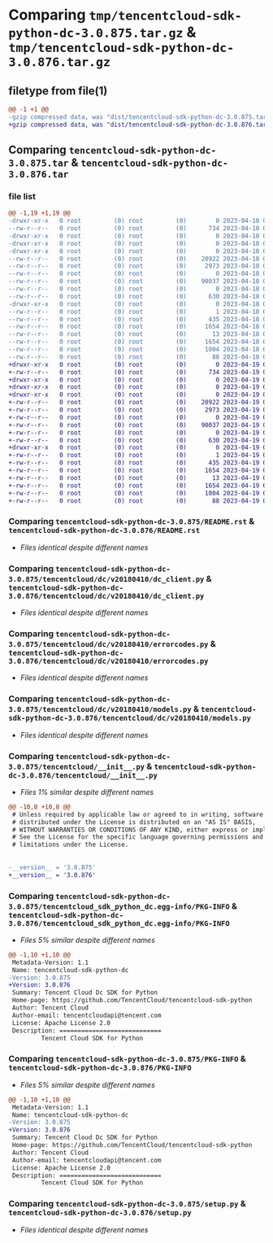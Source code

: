 # Comparing `tmp/tencentcloud-sdk-python-dc-3.0.875.tar.gz` & `tmp/tencentcloud-sdk-python-dc-3.0.876.tar.gz`

## filetype from file(1)

```diff
@@ -1 +1 @@
-gzip compressed data, was "dist/tencentcloud-sdk-python-dc-3.0.875.tar", last modified: Tue Apr 18 00:34:01 2023, max compression
+gzip compressed data, was "dist/tencentcloud-sdk-python-dc-3.0.876.tar", last modified: Wed Apr 19 00:24:18 2023, max compression
```

## Comparing `tencentcloud-sdk-python-dc-3.0.875.tar` & `tencentcloud-sdk-python-dc-3.0.876.tar`

### file list

```diff
@@ -1,19 +1,19 @@
-drwxr-xr-x   0 root         (0) root         (0)        0 2023-04-18 00:34:01.000000 tencentcloud-sdk-python-dc-3.0.875/
--rw-r--r--   0 root         (0) root         (0)      734 2023-04-18 00:34:01.000000 tencentcloud-sdk-python-dc-3.0.875/README.rst
-drwxr-xr-x   0 root         (0) root         (0)        0 2023-04-18 00:34:01.000000 tencentcloud-sdk-python-dc-3.0.875/tencentcloud/
-drwxr-xr-x   0 root         (0) root         (0)        0 2023-04-18 00:34:01.000000 tencentcloud-sdk-python-dc-3.0.875/tencentcloud/dc/
-drwxr-xr-x   0 root         (0) root         (0)        0 2023-04-18 00:34:01.000000 tencentcloud-sdk-python-dc-3.0.875/tencentcloud/dc/v20180410/
--rw-r--r--   0 root         (0) root         (0)    20922 2023-04-18 00:34:01.000000 tencentcloud-sdk-python-dc-3.0.875/tencentcloud/dc/v20180410/dc_client.py
--rw-r--r--   0 root         (0) root         (0)     2973 2023-04-18 00:34:01.000000 tencentcloud-sdk-python-dc-3.0.875/tencentcloud/dc/v20180410/errorcodes.py
--rw-r--r--   0 root         (0) root         (0)        0 2023-04-18 00:34:01.000000 tencentcloud-sdk-python-dc-3.0.875/tencentcloud/dc/v20180410/__init__.py
--rw-r--r--   0 root         (0) root         (0)    90037 2023-04-18 00:34:01.000000 tencentcloud-sdk-python-dc-3.0.875/tencentcloud/dc/v20180410/models.py
--rw-r--r--   0 root         (0) root         (0)        0 2023-04-18 00:34:01.000000 tencentcloud-sdk-python-dc-3.0.875/tencentcloud/dc/__init__.py
--rw-r--r--   0 root         (0) root         (0)      630 2023-04-18 00:34:01.000000 tencentcloud-sdk-python-dc-3.0.875/tencentcloud/__init__.py
-drwxr-xr-x   0 root         (0) root         (0)        0 2023-04-18 00:34:01.000000 tencentcloud-sdk-python-dc-3.0.875/tencentcloud_sdk_python_dc.egg-info/
--rw-r--r--   0 root         (0) root         (0)        1 2023-04-18 00:34:01.000000 tencentcloud-sdk-python-dc-3.0.875/tencentcloud_sdk_python_dc.egg-info/dependency_links.txt
--rw-r--r--   0 root         (0) root         (0)      435 2023-04-18 00:34:01.000000 tencentcloud-sdk-python-dc-3.0.875/tencentcloud_sdk_python_dc.egg-info/SOURCES.txt
--rw-r--r--   0 root         (0) root         (0)     1654 2023-04-18 00:34:01.000000 tencentcloud-sdk-python-dc-3.0.875/tencentcloud_sdk_python_dc.egg-info/PKG-INFO
--rw-r--r--   0 root         (0) root         (0)       13 2023-04-18 00:34:01.000000 tencentcloud-sdk-python-dc-3.0.875/tencentcloud_sdk_python_dc.egg-info/top_level.txt
--rw-r--r--   0 root         (0) root         (0)     1654 2023-04-18 00:34:01.000000 tencentcloud-sdk-python-dc-3.0.875/PKG-INFO
--rw-r--r--   0 root         (0) root         (0)     1004 2023-04-18 00:34:01.000000 tencentcloud-sdk-python-dc-3.0.875/setup.py
--rw-r--r--   0 root         (0) root         (0)       88 2023-04-18 00:34:01.000000 tencentcloud-sdk-python-dc-3.0.875/setup.cfg
+drwxr-xr-x   0 root         (0) root         (0)        0 2023-04-19 00:24:18.000000 tencentcloud-sdk-python-dc-3.0.876/
+-rw-r--r--   0 root         (0) root         (0)      734 2023-04-19 00:24:18.000000 tencentcloud-sdk-python-dc-3.0.876/README.rst
+drwxr-xr-x   0 root         (0) root         (0)        0 2023-04-19 00:24:18.000000 tencentcloud-sdk-python-dc-3.0.876/tencentcloud/
+drwxr-xr-x   0 root         (0) root         (0)        0 2023-04-19 00:24:18.000000 tencentcloud-sdk-python-dc-3.0.876/tencentcloud/dc/
+drwxr-xr-x   0 root         (0) root         (0)        0 2023-04-19 00:24:18.000000 tencentcloud-sdk-python-dc-3.0.876/tencentcloud/dc/v20180410/
+-rw-r--r--   0 root         (0) root         (0)    20922 2023-04-19 00:24:18.000000 tencentcloud-sdk-python-dc-3.0.876/tencentcloud/dc/v20180410/dc_client.py
+-rw-r--r--   0 root         (0) root         (0)     2973 2023-04-19 00:24:18.000000 tencentcloud-sdk-python-dc-3.0.876/tencentcloud/dc/v20180410/errorcodes.py
+-rw-r--r--   0 root         (0) root         (0)        0 2023-04-19 00:24:18.000000 tencentcloud-sdk-python-dc-3.0.876/tencentcloud/dc/v20180410/__init__.py
+-rw-r--r--   0 root         (0) root         (0)    90037 2023-04-19 00:24:18.000000 tencentcloud-sdk-python-dc-3.0.876/tencentcloud/dc/v20180410/models.py
+-rw-r--r--   0 root         (0) root         (0)        0 2023-04-19 00:24:18.000000 tencentcloud-sdk-python-dc-3.0.876/tencentcloud/dc/__init__.py
+-rw-r--r--   0 root         (0) root         (0)      630 2023-04-19 00:24:18.000000 tencentcloud-sdk-python-dc-3.0.876/tencentcloud/__init__.py
+drwxr-xr-x   0 root         (0) root         (0)        0 2023-04-19 00:24:18.000000 tencentcloud-sdk-python-dc-3.0.876/tencentcloud_sdk_python_dc.egg-info/
+-rw-r--r--   0 root         (0) root         (0)        1 2023-04-19 00:24:18.000000 tencentcloud-sdk-python-dc-3.0.876/tencentcloud_sdk_python_dc.egg-info/dependency_links.txt
+-rw-r--r--   0 root         (0) root         (0)      435 2023-04-19 00:24:18.000000 tencentcloud-sdk-python-dc-3.0.876/tencentcloud_sdk_python_dc.egg-info/SOURCES.txt
+-rw-r--r--   0 root         (0) root         (0)     1654 2023-04-19 00:24:18.000000 tencentcloud-sdk-python-dc-3.0.876/tencentcloud_sdk_python_dc.egg-info/PKG-INFO
+-rw-r--r--   0 root         (0) root         (0)       13 2023-04-19 00:24:18.000000 tencentcloud-sdk-python-dc-3.0.876/tencentcloud_sdk_python_dc.egg-info/top_level.txt
+-rw-r--r--   0 root         (0) root         (0)     1654 2023-04-19 00:24:18.000000 tencentcloud-sdk-python-dc-3.0.876/PKG-INFO
+-rw-r--r--   0 root         (0) root         (0)     1004 2023-04-19 00:24:18.000000 tencentcloud-sdk-python-dc-3.0.876/setup.py
+-rw-r--r--   0 root         (0) root         (0)       88 2023-04-19 00:24:18.000000 tencentcloud-sdk-python-dc-3.0.876/setup.cfg
```

### Comparing `tencentcloud-sdk-python-dc-3.0.875/README.rst` & `tencentcloud-sdk-python-dc-3.0.876/README.rst`

 * *Files identical despite different names*

### Comparing `tencentcloud-sdk-python-dc-3.0.875/tencentcloud/dc/v20180410/dc_client.py` & `tencentcloud-sdk-python-dc-3.0.876/tencentcloud/dc/v20180410/dc_client.py`

 * *Files identical despite different names*

### Comparing `tencentcloud-sdk-python-dc-3.0.875/tencentcloud/dc/v20180410/errorcodes.py` & `tencentcloud-sdk-python-dc-3.0.876/tencentcloud/dc/v20180410/errorcodes.py`

 * *Files identical despite different names*

### Comparing `tencentcloud-sdk-python-dc-3.0.875/tencentcloud/dc/v20180410/models.py` & `tencentcloud-sdk-python-dc-3.0.876/tencentcloud/dc/v20180410/models.py`

 * *Files identical despite different names*

### Comparing `tencentcloud-sdk-python-dc-3.0.875/tencentcloud/__init__.py` & `tencentcloud-sdk-python-dc-3.0.876/tencentcloud/__init__.py`

 * *Files 1% similar despite different names*

```diff
@@ -10,8 +10,8 @@
 # Unless required by applicable law or agreed to in writing, software
 # distributed under the License is distributed on an "AS IS" BASIS,
 # WITHOUT WARRANTIES OR CONDITIONS OF ANY KIND, either express or implied.
 # See the License for the specific language governing permissions and
 # limitations under the License.
 
 
-__version__ = '3.0.875'
+__version__ = '3.0.876'
```

### Comparing `tencentcloud-sdk-python-dc-3.0.875/tencentcloud_sdk_python_dc.egg-info/PKG-INFO` & `tencentcloud-sdk-python-dc-3.0.876/tencentcloud_sdk_python_dc.egg-info/PKG-INFO`

 * *Files 5% similar despite different names*

```diff
@@ -1,10 +1,10 @@
 Metadata-Version: 1.1
 Name: tencentcloud-sdk-python-dc
-Version: 3.0.875
+Version: 3.0.876
 Summary: Tencent Cloud Dc SDK for Python
 Home-page: https://github.com/TencentCloud/tencentcloud-sdk-python
 Author: Tencent Cloud
 Author-email: tencentcloudapi@tencent.com
 License: Apache License 2.0
 Description: ============================
         Tencent Cloud SDK for Python
```

### Comparing `tencentcloud-sdk-python-dc-3.0.875/PKG-INFO` & `tencentcloud-sdk-python-dc-3.0.876/PKG-INFO`

 * *Files 5% similar despite different names*

```diff
@@ -1,10 +1,10 @@
 Metadata-Version: 1.1
 Name: tencentcloud-sdk-python-dc
-Version: 3.0.875
+Version: 3.0.876
 Summary: Tencent Cloud Dc SDK for Python
 Home-page: https://github.com/TencentCloud/tencentcloud-sdk-python
 Author: Tencent Cloud
 Author-email: tencentcloudapi@tencent.com
 License: Apache License 2.0
 Description: ============================
         Tencent Cloud SDK for Python
```

### Comparing `tencentcloud-sdk-python-dc-3.0.875/setup.py` & `tencentcloud-sdk-python-dc-3.0.876/setup.py`

 * *Files identical despite different names*

